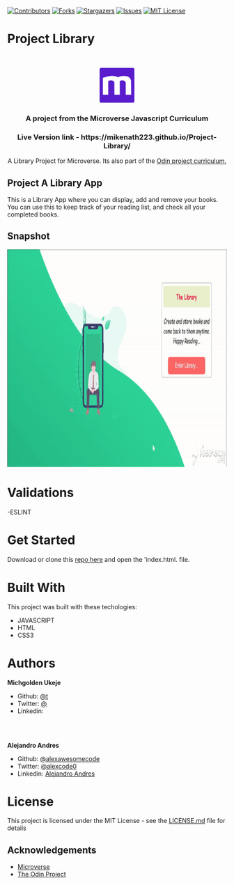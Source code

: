 
[![Contributors][contributors-shield]][contributors-url]
[![Forks][forks-shield]][forks-url]
[![Stargazers][stars-shield]][stars-url]
[![Issues][issues-shield]][issues-url]
[![MIT License][license-shield]][license-url]

# Project Library
<br />
<p align="center">
  <a href="https://www.microverse.org/">
    <img src="src/asset/microverse.png" alt="Logo" width="80" height="80">
  </a>

  <h3 align="center">
    A project from the Microverse Javascript Curriculum
  </h3>

  <h3 align="center">
	 Live Version link - https://mikenath223.github.io/Project-Library/
  </h3>

  <p align="center">
 A Library Project for Microverse. Its also part of the <a href="https://www.theodinproject.com/courses/ruby-on-rails/lessons/final-project">Odin project curriculum.</a>
    <br />

  </p>
</p>

## Project A Library App
This is a Library App where you can display, add and remove your books. You can use this to keep track of your reading list, and check all your completed books.


## Snapshot
<img src="src/asset/snapshot.gif" alt="screenshot" width="800" height="500">


# Validations

-ESLINT

# Get Started

Download or clone this [repo here](https://github.com/mikenath223/Project-Library) and open the 'index.html. file.

# Built With

This project was built with these techologies:

* JAVASCRIPT
* HTML
* CSS3

# Authors

**Michgolden Ukeje**

- Github: [@t](https://github.com/mikenath223)
- Twitter: [@](https://twitter.com/)
- Linkedin: [](https://www.linkedin.com/in/)
<br />
<br />

**Alejandro Andres**

- Github: [@alexawesomecode](https://github.com/alexawesomecode)
- Twitter: [@alexcode0](https://twitter.com/alexcode0)
- Linkedin: [Alejandro Andres](https://www.linkedin.com/in/alejandro-andres-126592191/)

# License

This project is licensed under the MIT License - see the [LICENSE.md](LICENSE.md) file for details

<!-- ACKNOWLEDGEMENTS -->
## Acknowledgements
* [Microverse](https://www.microverse.org/)
* [The Odin Project](https://www.theodinproject.com/)

<!-- MARKDOWN LINKS & IMAGES -->
<!-- https://www.markdownguide.org/basic-syntax/#reference-style-links -->
[contributors-shield]: https://img.shields.io/github/contributors/mikenath223/Project-Library.svg?style=flat-square
[contributors-url]: https://github.com/mikenath223/Project-Library/graphs/contributors
[forks-shield]: https://img.shields.io/github/forks/mikenath223/Project-Library
[forks-url]: https://github.com/mikenath223/Project-Library/network/members
[stars-shield]: https://img.shields.io/github/stars/mikenath223/Project-Library
[stars-url]: https://github.com/mikenath223/Project-Library/stargazers
[issues-shield]: https://img.shields.io/github/issues/mikenath223/Project-Library
[issues-url]: https://github.com/mikenath223/Project-Library/issues
[license-shield]: https://img.shields.io/github/license/mikenath223/Project-Library
[license-url]: https://github.com/mikenath223/Project-Library/blob/master/LICENSE.txt